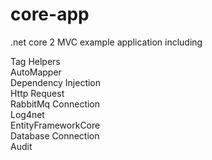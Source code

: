 # core-app
.net core 2 MVC example application including

Tag Helpers<br>
AutoMapper<br>
Dependency Injection<br>
Http Request<br>
RabbitMq Connection<br>
Log4net<br>
EntityFrameworkCore<br>
Database Connection<br>
Audit<br>
